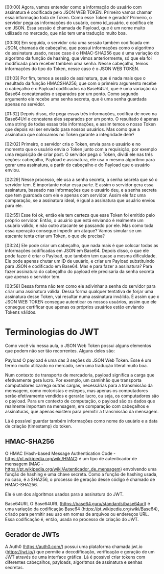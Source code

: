 [00:00] Agora, vamos entender como a informação do usuário com assinatura é codificada pelo JSON WEB TOKEN. Primeiro vamos chamar essa informação toda de Token. Como esse Token é gerado? Primeiro, o servidor pega as informações do usuário, como id_usuário, e codifica ele em JSON. Essa sessão é chamada de Payload, que é um nome muito utilizado no mercado, que não tem uma tradução muito boa.

[00:30] Em seguida, o servidor cria uma sessão também codificada em JSON, chamada de cabeçalho, que possui informações como o algoritmo de assinatura usado, nesse caso é o HMAC-SHA256 que é uma variação do algoritmo da função de hashing, que vimos anteriormente, só que ela foi modificada para receber também uma senha. Nesse cabeçalho, temos informações do tipo do Token, nesse caso é o JSON WEB TOKEN.

[01:03] Por fim, temos a sessão de assinatura, que é nada mais que o resultado da função HMACSHA256, que com o primeiro argumento recebe o cabeçalho e o Payload codificados na Base64Url, que é uma variação da Base64 concatenados e separados por um ponto. Como segundo argumento ele recebe uma senha secreta, que é uma senha guardada apenas no servidor.

[01:32] Depois disso, ele pega essas três informações, codifica de novo na Base64Url e concatena eles separados por um ponto. O resultado é apenas uma string de todas essas três informações, e assim temos o nosso Token que depois vai ser enviado para nossos usuários. Mas como que a assinatura que colocamos no Token garante a integridade dele?

[02:02] Primeiro, o servidor cria o Token, envia para o usuário e no momento que o usuário envia o Token junto com a requisição, por exemplo uma requisição de criar post. O servidor pega o Token, dividi ele nas três seções: cabeçalho, Payload e assinatura, ele usa o mesmo algoritmo para gerar uma assinatura, a partir do cabeçalho e do Payload que o usuário enviou.

[02:29] Nesse processo, ele usa a senha secreta, a senha secreta que só o servidor tem. É importante notar essa parte. E assim o servidor gera essa assinatura, baseado nas informações que o usuário deu, e a senha secreta que tem guardada com ele e apenas com servidor. Assim ele faz uma comparação, se a assinatura ideal, é igual a assinatura que usuário enviou para ele.

[02:55] Esse foi ok, então ele tem certeza que esse Token foi emitido pelo próprio servidor. Então, o usuário que está enviando é realmente um usuário válido, e não outro atacante se passando por ele. Mas como toda essa operação consegue impedir um ataque? Vamos simular se um atacante tenta criar um Token, o que ele precisa?

[03:24] Ele pode criar um cabeçalho, que nada mais é que colocar todas as informações codificadas em JSON em Base64. Depois disso, o que ele pode fazer é criar o Payload, que também tem quase a mesma dificuldade. Ele pode apenas chutar um ID de usuário, e criar um Payload substituindo para JSON e codificado em Base64. Mas e para fazer a assinatura? Para fazer assinatura do cabeçalho do payload ele precisaria da senha secreta que apenas o servidor tem.

[03:58] Dessa forma não tem como ele adivinhar a senha do servidor para criar uma assinatura válida. Dessa forma qualquer tentativa de forjar uma assinatura desse Token, vai resultar numa assinatura inválida. É assim que o JSON WEB TOKEN consegue autenticar os nossos usuários, assim que ele consegue certificar que apenas os próprios usuários estão enviando Tokens válidos.




# Terminologias do JWT

Como você viu nessa aula, o JSON Web Token possui alguns elementos que podem não ser tão recorrentes. Alguns deles são:

Payload
O payload é uma das 3 seções do JSON Web Token. Esse é um termo muito utilizado no mercado, sem uma tradução literal muito boa.

Num contexto de transporte de mercadoria, payload significa a carga que efetivamente gera lucro. Por exemplo, um caminhão que transporta computadores carrega outras cargas, necessárias para a transmissão da mensagem, como motoristas e estepes, mas apenas os computadores serão efetivamente vendidos e gerarão lucro, ou seja, os computadores são o payload. Para um contexto de computação, o payload são os dados que realmente importam na mensagem, em comparação com cabeçalhos e assinaturas, que apenas existem para permitir a transmissão da mensagem.

Lá é possível guardar também informações como nome do usuário e a data de criação (timestamp) do token.

## HMAC-SHA256
O HMAC (Hash-based Message Authentication Code - https://pt.wikipedia.org/wiki/HMAC) é um tipo de autenticador de mensagem (MAC - https://pt.wikipedia.org/wiki/Autenticador_de_mensagem) envolvendo uma função de hashing e uma chave secreta. Como a função de hashing usada, no caso, é a SHA256, o processo de geração desse código é chamado de HMAC-SHA256.

Ele é um dos algoritmos usados para a assinatura do JWT.

Base64URL
O Base64URL (https://base64.guru/standards/base64url) é uma variação da codificação Base64 (https://pt.wikipedia.org/wiki/Base64), criado para permitir seu uso em nomes de arquivos ou endereços URL. Essa codificação é, então, usada no processo de criação do JWT.


## Gerador de JWTs

A Auth0 (https://auth0.com/) possui uma plataforma chamada jwt.io (https://jwt.io/) que permite a decodificação, verificação e geração de um JWT através de uma interface gráfica. Lá é possível criar tokens com diferentes cabeçalhos, payloads, algoritmos de assinatura e senhas secretas.